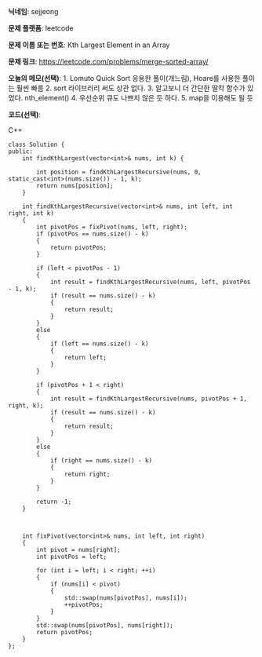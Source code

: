 **닉네임**: sejjeong

**문제 플랫폼**: leetcode

**문제 이름 또는 번호**: Kth Largest Element in an Array

**문제 링크**: https://leetcode.com/problems/merge-sorted-array/

**오늘의 메모(선택)**: 
					1. Lomuto Quick Sort 응용한 풀이(개느림), Hoare를 사용한 풀이는 훨씬 빠름
					2. sort 라이브러리 써도 상관 없다.
					3. 알고보니 더 간단한 딸칵 함수가 있었다. nth_element()
					4. 우선순위 큐도 나쁘지 않은 듯 하다.
					5. map을 이용해도 될 듯
					
					
**코드(선택)**:

C++

```
class Solution {
public:
    int findKthLargest(vector<int>& nums, int k) {

        int position = findKthLargestRecursive(nums, 0, static_cast<int>(nums.size()) - 1, k);
        return nums[position];
    }

    int findKthLargestRecursive(vector<int>& nums, int left, int right, int k)
    {
        int pivotPos = fixPivot(nums, left, right);
        if (pivotPos == nums.size() - k)
        {
            return pivotPos;
        }

        if (left < pivotPos - 1)
        {
            int result = findKthLargestRecursive(nums, left, pivotPos - 1, k);
            if (result == nums.size() - k)
            {
                return result;
            }
        }
        else
        {
            if (left == nums.size() - k)
            {
                return left;
            }
        }

        if (pivotPos + 1 < right)
        {
            int result = findKthLargestRecursive(nums, pivotPos + 1, right, k);
            if (result == nums.size() - k)
            {
                return result;
            }
        }
        else
        {
            if (right == nums.size() - k)
            {
                return right;
            }
        }

        return -1;
    }

  

    int fixPivot(vector<int>& nums, int left, int right)
    {
        int pivot = nums[right];
        int pivotPos = left;

        for (int i = left; i < right; ++i)
        {
            if (nums[i] < pivot)
            {
                std::swap(nums[pivotPos], nums[i]);
                ++pivotPos;
            }
        }
        std::swap(nums[pivotPos], nums[right]);
        return pivotPos;
    }
};

```
